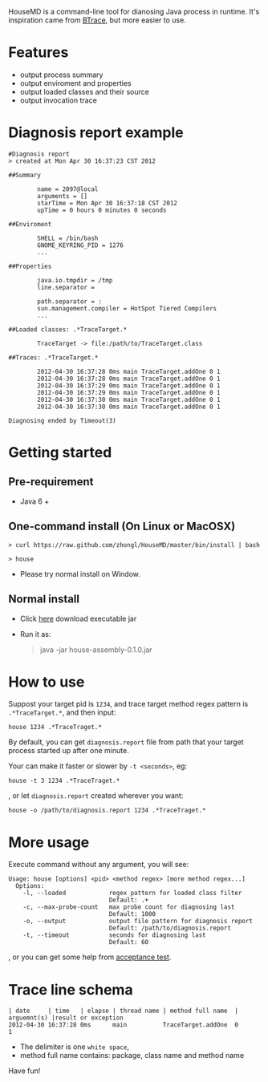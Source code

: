 HouseMD is a command-line tool for dianosing Java process in runtime.
It's inspiration came from [BTrace](http://rdc.taobao.com/team/jm/archives/509), but more easier to use.

# Features

- output process summary
- output enviroment and properties
- output loaded classes and their source
- output invocation trace

# Diagnosis report example

    #Diagnosis report
    > created at Mon Apr 30 16:37:23 CST 2012

    ##Summary

            name = 2097@local
            arguments = []
            starTime = Mon Apr 30 16:37:18 CST 2012
            upTime = 0 hours 0 minutes 0 seconds

    ##Enviroment

            SHELL = /bin/bash
            GNOME_KEYRING_PID = 1276
            ...

    ##Properties

            java.io.tmpdir = /tmp
            line.separator =

            path.separator = :
            sun.management.compiler = HotSpot Tiered Compilers
            ...

    ##Loaded classes: .*TraceTarget.*

            TraceTarget -> file:/path/to/TraceTarget.class

    ##Traces: .*TraceTarget.*

            2012-04-30 16:37:28 0ms main TraceTarget.addOne 0 1
            2012-04-30 16:37:28 0ms main TraceTarget.addOne 0 1
            2012-04-30 16:37:29 0ms main TraceTarget.addOne 0 1
            2012-04-30 16:37:29 0ms main TraceTarget.addOne 0 1
            2012-04-30 16:37:30 0ms main TraceTarget.addOne 0 1
            2012-04-30 16:37:30 0ms main TraceTarget.addOne 0 1

    Diagnosing ended by Timeout(3)


# Getting started

## Pre-requirement

- Java 6 +

## One-command install (On Linux or MacOSX)

    > curl https://raw.github.com/zhongl/HouseMD/master/bin/install | bash

    > house

- Please try normal install on Window.

## Normal install

- Click [here](https://github.com/downloads/zhongl/HouseMD/house-assembly-0.1.0.jar) download executable jar
- Run it as:

    > java -jar house-assembly-0.1.0.jar

# How to use

Suppost your target pid is `1234`, and trace target method regex pattern is `.*TraceTarget.*`, and then input:

    house 1234 .*TraceTraget.*

By default, you can get `diagnosis.report` file from path that your target process started up after one minute.

Your can make it faster or slower by `-t <seconds>`, eg:

    house -t 3 1234 .*TraceTraget.*

, or let `diagnosis.report` created wherever you want:

    house -o /path/to/diagnosis.report 1234 .*TraceTraget.*

# More usage

Execute command without any argument, you will see:

    Usage: house [options] <pid> <method regex> [more method regex...]
      Options:
        -l, --loaded            regex pattern for loaded class filter
                                Default: .+
        -c, --max-probe-count   max probe count for diagnosing last
                                Default: 1000
        -o, --output            output file pattern for diagnosis report
                                Default: /path/to/diagnosis.report
        -t, --timeout           seconds for diagnosing last
                                Default: 60

, or you can get some help from [acceptance test](https://github.com/zhongl/HouseMD/blob/master/acceptance-test/test).

# Trace line schema

    | date     | time   | elapse | thread name | method full name  | arguemnt(s) |result or exception
    2012-04-30 16:37:28 0ms      main          TraceTarget.addOne  0             1

- The delimiter is one `white space`,
- method full name contains: package, class name and method name


Have fun!
